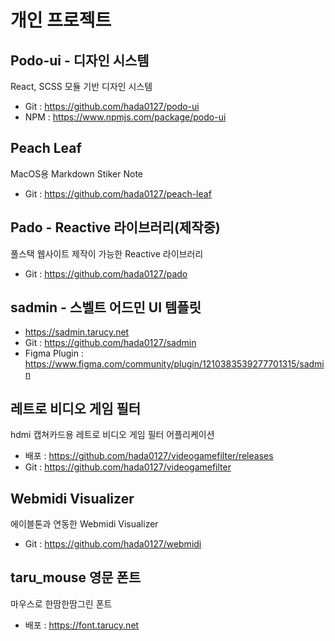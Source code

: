 # 개인 프로젝트
## Podo-ui - 디자인 시스템
React, SCSS 모듈 기반 디자인 시스템
- Git : https://github.com/hada0127/podo-ui
- NPM : https://www.npmjs.com/package/podo-ui

## Peach Leaf 
MacOS용 Markdown Stiker Note
- Git : https://github.com/hada0127/peach-leaf

## Pado - Reactive 라이브러리(제작중)
풀스택 웹사이트 제작이 가능한 Reactive 라이브러리
- Git : https://github.com/hada0127/pado

## sadmin - 스벨트 어드민 UI 템플릿 
- https://sadmin.tarucy.net
- Git : https://github.com/hada0127/sadmin
- Figma Plugin : https://www.figma.com/community/plugin/1210383539277701315/sadmin

## 레트로 비디오 게임 필터
hdmi 캡쳐카드용 레트로 비디오 게임 필터 어플리케이션
- 배포 : https://github.com/hada0127/videogamefilter/releases
- Git : https://github.com/hada0127/videogamefilter

## Webmidi Visualizer
에이블톤과 연동한 Webmidi Visualizer 
- Git : https://github.com/hada0127/webmidi

## taru_mouse 영문 폰트
마우스로 한땀한땀그린 폰트
- 배포 : https://font.tarucy.net
